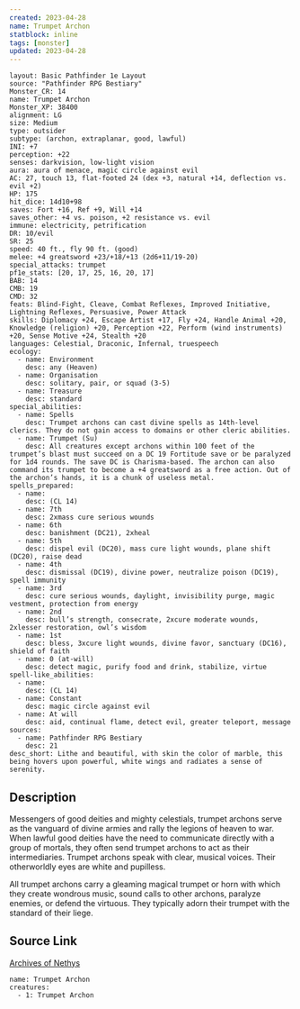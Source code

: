 ```yaml
---
created: 2023-04-28
name: Trumpet Archon
statblock: inline
tags: [monster]
updated: 2023-04-28
---
```

```statblock
layout: Basic Pathfinder 1e Layout
source: "Pathfinder RPG Bestiary"
Monster_CR: 14
name: Trumpet Archon
Monster_XP: 38400
alignment: LG
size: Medium
type: outsider
subtype: (archon, extraplanar, good, lawful)
INI: +7
perception: +22
senses: darkvision, low-light vision
aura: aura of menace, magic circle against evil
AC: 27, touch 13, flat-footed 24 (dex +3, natural +14, deflection vs. evil +2)
HP: 175
hit_dice: 14d10+98
saves: Fort +16, Ref +9, Will +14
saves_other: +4 vs. poison, +2 resistance vs. evil
immune: electricity, petrification
DR: 10/evil
SR: 25
speed: 40 ft., fly 90 ft. (good)
melee: +4 greatsword +23/+18/+13 (2d6+11/19-20)
special_attacks: trumpet
pf1e_stats: [20, 17, 25, 16, 20, 17]
BAB: 14
CMB: 19
CMD: 32
feats: Blind-Fight, Cleave, Combat Reflexes, Improved Initiative, Lightning Reflexes, Persuasive, Power Attack
skills: Diplomacy +24, Escape Artist +17, Fly +24, Handle Animal +20, Knowledge (religion) +20, Perception +22, Perform (wind instruments) +20, Sense Motive +24, Stealth +20
languages: Celestial, Draconic, Infernal, truespeech
ecology:
  - name: Environment
    desc: any (Heaven)
  - name: Organisation
    desc: solitary, pair, or squad (3-5)
  - name: Treasure
    desc: standard
special_abilities:
  - name: Spells
    desc: Trumpet archons can cast divine spells as 14th-level clerics. They do not gain access to domains or other cleric abilities.
  - name: Trumpet (Su)
    desc: All creatures except archons within 100 feet of the trumpet’s blast must succeed on a DC 19 Fortitude save or be paralyzed for 1d4 rounds. The save DC is Charisma-based. The archon can also command its trumpet to become a +4 greatsword as a free action. Out of the archon’s hands, it is a chunk of useless metal.
spells_prepared:
  - name:
    desc: (CL 14)
  - name: 7th
    desc: 2xmass cure serious wounds
  - name: 6th
    desc: banishment (DC21), 2xheal
  - name: 5th
    desc: dispel evil (DC20), mass cure light wounds, plane shift (DC20), raise dead
  - name: 4th
    desc: dismissal (DC19), divine power, neutralize poison (DC19), spell immunity
  - name: 3rd
    desc: cure serious wounds, daylight, invisibility purge, magic vestment, protection from energy
  - name: 2nd
    desc: bull’s strength, consecrate, 2xcure moderate wounds, 2xlesser restoration, owl’s wisdom
  - name: 1st
    desc: bless, 3xcure light wounds, divine favor, sanctuary (DC16), shield of faith
  - name: 0 (at-will)
    desc: detect magic, purify food and drink, stabilize, virtue
spell-like_abilities:
  - name:
    desc: (CL 14)
  - name: Constant
    desc: magic circle against evil
  - name: At will
    desc: aid, continual flame, detect evil, greater teleport, message
sources:
  - name: Pathfinder RPG Bestiary
    desc: 21
desc_short: Lithe and beautiful, with skin the color of marble, this being hovers upon powerful, white wings and radiates a sense of serenity.
```
## Description
Messengers of good deities and mighty celestials, trumpet archons serve as the vanguard of divine armies and rally the legions of heaven to war. When lawful good deities have the need to communicate directly with a group of mortals, they often send trumpet archons to act as their intermediaries. Trumpet archons speak with clear, musical voices. Their otherworldly eyes are white and pupilless.

All trumpet archons carry a gleaming magical trumpet or horn with which they create wondrous music, sound calls to other archons, paralyze enemies, or defend the virtuous. They typically adorn their trumpet with the standard of their liege.
## Source Link
[Archives of Nethys](https://aonprd.com/MonsterDisplay.aspx?ItemName=Trumpet%20Archon)
```encounter-table
name: Trumpet Archon
creatures:
  - 1: Trumpet Archon
```

